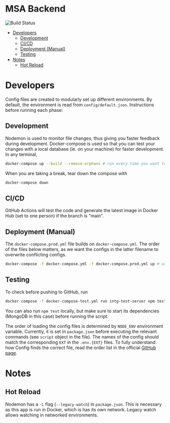 <h1>MSA Backend</h1>

![Build Status](https://github.com/msa-sg/msa-web-backend/actions/workflows/main.yml/badge.svg?branch=main)

- [Developers](#developers)
  - [Development](#development)
  - [CI/CD](#cicd)
  - [Deployment (Manual)](#deployment-manual)
  - [Testing](#testing)
- [Notes](#notes)
  - [Hot Reload](#hot-reload)


# Developers
Config files are created to modularly set up different environments. By default, the environment is read from `config/default.json`. Instructions before running each phase:

## Development
Nodemon is used to monitor file changes, thus giving you faster feedback during development. Docker-compose is used so that you can test your changes with a local database (ie. on your machine) for faster development. In any terminal,
```bash
docker-compose up --build --remove-orphans # run every time you want to develop. Add -d flag if you want to see the output in Docker desktop's window
```

When you are taking a break, tear down the compose with
```bash
docker-compose down
```

## CI/CD
GitHub Actions will test the code and generate the latest image in Docker Hub (set to one person) if the branch is "main".

## Deployment (Manual)
The `docker-compose.prod.yml` file builds on `docker-compose.yml`. The order of the files below matters, as we want the configs in the latter filename to overwrite conflicting configs.
```bash
docker-compose -f docker-compose.yml -f docker-compose.prod.yml up # add --build flag if you just edited docker-compose or Dockerfile
```

## Testing
To check before pushing to GitHub, run
```bash
docker compose -f docker-compose-test.yml run intg-test-server npm test --exit-code-from --remove-orphans
```

You can also run `npm test` locally, but make sure to start its dependencies (MongoDB in this case) before running the script.

The order of loading the config files is determined by `NODE_ENV` environment variable. Currently, it is set in `package.json` before executing the relevant commands (see `script` object in the file). The names of the config should match the corresponding `EXT` in the `.env.{EXT}` files. To fully understand how Config finds the correct file, read the order list in the official [GitHub page](https://github.com/node-config/node-config/wiki/Configuration-Files#file-load-order).

# Notes
## Hot Reload
Nodemon has a `-L` flag (`--legacy-watch`) in `package.json`. This is necessary as this app is run in Docker, which is has its own network. Legacy watch allows watching in networked environments.
